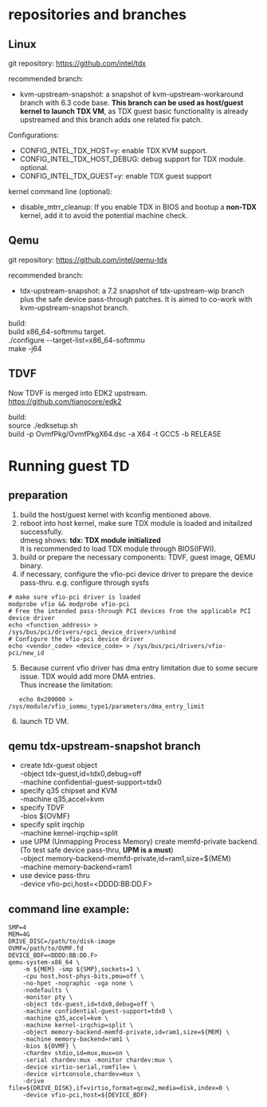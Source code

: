 repositories and branches
=========================
Linux
-----
git repository:
https://github.com/intel/tdx

recommended branch:
- kvm-upstream-snapshot: a snapshot of kvm-upstream-workaround branch with 6.3 code base. **This branch can be used as host/guest kernel to launch TDX VM**, as TDX guest basic functionality is already upstreamed and this branch adds one related fix patch.

Configurations:
- CONFIG_INTEL_TDX_HOST=y: enable TDX KVM support.
- CONFIG_INTEL_TDX_HOST_DEBUG: debug support for TDX module. optional.
- CONFIG_INTEL_TDX_GUEST=y: enable TDX guest support

kernel command line (optional):
- disable_mtrr_cleanup: If you enable TDX in BIOS and bootup a **non-TDX** kernel, add it to avoid the potential machine check.

Qemu
----
git repository:
https://github.com/intel/qemu-tdx

recommended branch:
- tdx-upstream-snapshot: a 7.2 snapshot of tdx-upstream-wip branch plus the safe device pass-through patches. It is aimed to co-work with kvm-upstream-snapshot branch.

build:  
build x86_64-softmmu target.  
./configure --target-list=x86_64-softmmu  
make -j64

TDVF
----
Now TDVF is merged into EDK2 upstream.
https://github.com/tianocore/edk2

build:  
source ./edksetup.sh  
build -p OvmfPkg/OvmfPkgX64.dsc -a X64 -t GCC5 -b RELEASE

Running guest TD
================
preparation
-----------
1. build the host/guest kernel with kconfig mentioned above.
2. reboot into host kernel, make sure TDX module is loaded and initailzed successfully.  
   dmesg shows: **tdx: TDX module initialized**  
   It is recommended to load TDX module through BIOS(IFWI).  
3. build or prepare the necessary components: TDVF, guest image, QEMU binary.
4. if necessary, configure the vfio-pci device driver to prepare the device pass-thru. e.g. configure through sysfs
```
# make sure vfio-pci driver is loaded
modprobe vfio && modprobe vfio-pci
# Free the intended pass-through PCI devices from the applicable PCI device driver
echo <function_address> > /sys/bus/pci/drivers/<pci_device_driver>/unbind
# Configure the vfio-pci device driver
echo <vendor_code> <device_code> > /sys/bus/pci/drivers/vfio-pci/new_id
```
5. Because current vfio driver has dma entry limitation due to some secure issue. TDX would add more DMA entries.  
   Thus increase the limitation:  
```
   echo 0x200000 > /sys/module/vfio_iommu_type1/parameters/dma_entry_limit
```
6. launch TD VM.

qemu tdx-upstream-snapshot branch
---------------------------------
- create tdx-guest object  
  -object tdx-guest,id=tdx0,debug=off  
  -machine confidential-guest-support=tdx0
- specify q35 chipset and KVM  
  -machine q35,accel=kvm
- specify TDVF  
  -bios ${OVMF}
- specify split irqchip  
  -machine kernel-irqchip=split
- use UPM (Unmapping Process Memory) create memfd-private backend. (To test safe device pass-thru, **UPM is a must**)   
  -object memory-backend-memfd-private,id=ram1,size=${MEM}  
  -machine memory-backend=ram1  
- use device pass-thru  
  -device vfio-pci,host=\<DDDD:BB:DD.F\>

command line example:
---------------------

```
SMP=4
MEM=4G
DRIVE_DISC=/path/to/disk-image
OVMF=/path/to/OVMF.fd
DEVICE_BDF=<DDDD:BB:DD.F>
qemu-system-x86_64 \
    -m ${MEM} -smp ${SMP},sockets=1 \
    -cpu host,host-phys-bits,pmu=off \
    -no-hpet -nographic -vga none \
    -nodefaults \
    -monitor pty \
    -object tdx-guest,id=tdx0,debug=off \
    -machine confidential-guest-support=tdx0 \
    -machine q35,accel=kvm \
    -machine kernel-irqchip=split \
    -object memory-backend-memfd-private,id=ram1,size=${MEM} \
    -machine memory-backend=ram1 \
    -bios ${OVMF} \
    -chardev stdio,id=mux,mux=on \
    -serial chardev:mux -monitor chardev:mux \
    -device virtio-serial,romfile= \
    -device virtconsole,chardev=mux \
    -drive file=${DRIVE_DISK},if=virtio,format=qcow2,media=disk,index=0 \
    -device vfio-pci,host=${DEVICE_BDF}
```